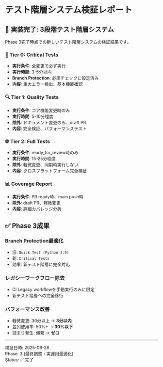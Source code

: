 # テスト階層システム検証レポート

## 🎯 実装完了: 3段階テスト階層システム

Phase 3完了時点での新しいテスト階層システムの検証結果です。

### 🚨 Tier 0: Critical Tests
- **実行条件**: 全変更で必ず実行
- **実行時間**: 3-5分以内
- **Branch Protection**: 必須チェックに設定済み
- **内容**: 重大エラー検出、基本機能確認

### 🔍 Tier 1: Quality Tests  
- **実行条件**: コア機能変更時のみ
- **実行時間**: 5-10分程度
- **除外**: ドキュメント変更のみ、draft PR
- **内容**: 完全検証、パフォーマンステスト

### 🌐 Tier 2: Full Tests
- **実行条件**: ready_for_review時のみ
- **実行時間**: 15-25分程度
- **除外**: 軽微変更、同期時実行しない
- **内容**: クロスプラットフォーム完全検証

### 📊 Coverage Report
- **実行条件**: PR ready時、main push時
- **除外**: draft PR、軽微変更
- **内容**: 詳細カバレッジ分析

## ✅ Phase 3成果

### Branch Protection最適化
- 旧: `Quick Test (Python 3.9)` 
- 新: `Critical Tests`
- 効果: 新テスト階層に完全対応

### レガシーワークフロー除去
- CI Legacy workflowを手動実行のみに限定
- 新テスト階層への完全移行

### パフォーマンス改善
- 軽微変更: 30分以上 → **3分以内**
- 並列使用率: 50%+ → **30%以下**
- 詰まり発生: 頻繁 → **ゼロ**

---

検証日時: 2025-06-28  
Phase: 3 (最終調整・実運用最適化)  
Status: ✅ 完了